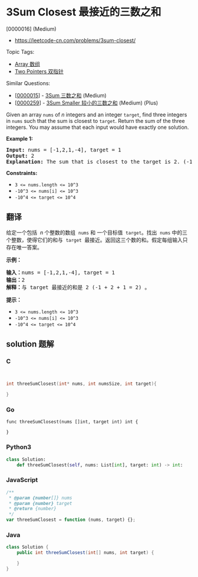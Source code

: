 # 3Sum Closest 最接近的三数之和

[0000016] (Medium)

- https://leetcode-cn.com/problems/3sum-closest/

Topic Tags:

- [Array 数组](https://leetcode-cn.com/tag/array/)
- [Two Pointers 双指针](https://leetcode-cn.com/tag/two-pointers/)

Similar Questions:

- [[0000015](https://leetcode-cn.com/problems/3sum/)] - [3Sum 三数之和](./0000015.3sum.md) (Medium)
- [[0000259](https://leetcode-cn.com/problems/3sum-smaller/)] - [3Sum Smaller 较小的三数之和](./0000259.3sum-smaller.md) (Medium) (Plus)

Given an array `nums` of _n_ integers and an integer `target`, find three integers in `nums` such that the sum is closest to `target`. Return the sum of the three integers. You may assume that each input would have exactly one solution.

**Example 1:**

<pre><strong>Input:</strong> nums = [-1,2,1,-4], target = 1
<strong>Output:</strong> 2
<strong>Explanation:</strong> The sum that is closest to the target is 2. (-1 + 2 + 1 = 2).
</pre>

**Constraints:**

- `3 <= nums.length <= 10^3`
- `-10^3 <= nums[i] <= 10^3`
- `-10^4 <= target <= 10^4`

## 翻译

给定一个包括  *n* 个整数的数组  `nums` 和 一个目标值  `target`。找出  `nums` 中的三个整数，使得它们的和与  `target`  最接近。返回这三个数的和。假定每组输入只存在唯一答案。

**示例：**

<pre><strong>输入：</strong>nums = [-1,2,1,-4], target = 1
<strong>输出：</strong>2
<strong>解释：</strong>与 target 最接近的和是 2 (-1 + 2 + 1 = 2) 。
</pre>

**提示：**

- `3 <= nums.length <= 10^3`
- `-10^3 <= nums[i] <= 10^3`
- `-10^4 <= target <= 10^4`

## solution 题解

### C

```c


int threeSumClosest(int* nums, int numsSize, int target){

}
```

### Go

```golang
func threeSumClosest(nums []int, target int) int {

}
```

### Python3

```python
class Solution:
    def threeSumClosest(self, nums: List[int], target: int) -> int:
```

### JavaScript

```javascript
/**
 * @param {number[]} nums
 * @param {number} target
 * @return {number}
 */
var threeSumClosest = function (nums, target) {};
```

### Java

```java
class Solution {
    public int threeSumClosest(int[] nums, int target) {

    }
}
```
